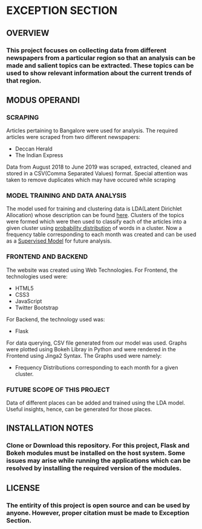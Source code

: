 # EXCEPTION SECTION

## OVERVIEW
### This project focuses on collecting data from different newspapers from a particular region so that an analysis can be made and salient topics can be extracted. These topics can be used to show relevant information about the current trends of that region.

## MODUS OPERANDI

### SCRAPING

Articles pertaining to Bangalore were used for analysis. The required articles were scraped from two different newspapers:
- Deccan Herald
- The Indian Express

Data from August 2018 to June 2019 was scraped, extracted, cleaned and stored in a CSV(Comma Separated Values) format. Special attention was taken to remove duplicates which may have occured while scraping

### MODEL TRAINING AND DATA ANALYSIS

The model used for training and clustering data is LDA(Latent Dirichlet Allocation) whose description can be found [here](https://en.wikipedia.org/wiki/Latent_Dirichlet_allocation). Clusters of the topics were formed which were then used to classify each of the articles into a given cluster using [probability distribution](https://en.wikipedia.org/wiki/Probability_distribution) of words in a cluster. Now a frequency table corresponding to each month was created and can be used as a [Supervised Model](https://en.wikipedia.org/wiki/Supervised_learning) for future analysis.

### FRONTEND AND BACKEND

The website was created using Web Technologies. 
For Frontend, the technologies used were:
- HTML5
- CSS3
- JavaScript
- Twitter Bootstrap

For Backend, the technology used was:
- Flask

For data querying, CSV file generated from our model was used. Graphs were plotted using Bokeh Libray in Python and were rendered in the Frontend using Jinga2 Syntax. 
The Graphs used were namely:
- Frequency Distributions corresponding to each month for a given cluster.

### FUTURE SCOPE OF THIS PROJECT

Data of different places can be added and trained using the LDA model. Useful insights, hence, can be generated for those places.

## INSTALLATION NOTES
### Clone or Download this repository. For this project, Flask and Bokeh modules must be installed on the host system. Some issues may arise while running the applications which can be resolved by installing the required version of the modules.

## LICENSE
### The entirity of this project is open source and can be used by anyone. However, proper citation must be made to Exception Section.









